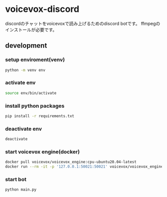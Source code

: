 # voicevox-discord
discordのチャットをvoicevoxで読み上げるためのdiscord botです。
ffmpegのインストールが必要です。
## development
### setup enviroment(venv)
```bash
python -m venv env
```
### activate env
```bash
source env/bin/activate
```
### install python packages
```bash
pip install -r requirements.txt
```
### deactivate env
```bash
deactivate
```
### start voicevox engine(docker)
```bash
docker pull voicevox/voicevox_engine:cpu-ubuntu20.04-latest
docker run --rm -it -p '127.0.0.1:50021:50021' voicevox/voicevox_engine:cpu-ubuntu20.04-latest
```
### start bot
```bash
python main.py
```
